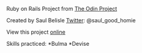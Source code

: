 Ruby on Rails Project from [The Odin Project](https://www.theodinproject.com/courses/ruby-on-rails/lessons/authentication)

Created by Saul Belisle [Twitter](https://twitter.com/saul_good_homie): @saul_good_homie

View this project [online](https://tranquil-castle-04083.herokuapp.com/)

Skills practiced:
  *Bulma
  *Devise


